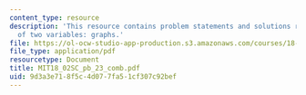 ```yaml
---
content_type: resource
description: 'This resource contains problem statements and solutions related to functions
  of two variables: graphs.'
file: https://ol-ocw-studio-app-production.s3.amazonaws.com/courses/18-02sc-multivariable-calculus-fall-2010/9d3a3e718f5c4d077fa51cf307c92bef_MIT18_02SC_pb_23_comb.pdf
file_type: application/pdf
resourcetype: Document
title: MIT18_02SC_pb_23_comb.pdf
uid: 9d3a3e71-8f5c-4d07-7fa5-1cf307c92bef
---
```

